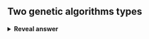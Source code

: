 ## Two genetic algorithms&nbsp;types
<details>
<summary><b>Reveal answer</b></summary>
- Generational - replace old population with an entirely new one (made up of offspring)<br>- Steady State - Generate a small number of offspring and just replace the worse offspring
</details>
